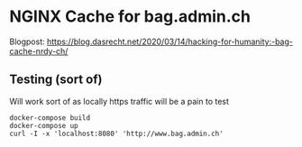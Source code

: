 # NGINX Cache for bag.admin.ch

Blogpost: <https://blog.dasrecht.net/2020/03/14/hacking-for-humanity:-bag-cache-nrdy-ch/>

## Testing (sort of)

Will work sort of as locally https traffic will be a pain to test

```
docker-compose build
docker-compose up
curl -I -x 'localhost:8080' 'http://www.bag.admin.ch'
```
